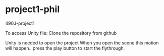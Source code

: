 # project1-phil
490J-project1

To access Unity file:
Clone the repository from github


Unity is needed to open the project
When you open the scene this motion will happen..
press the play button to start the flythrough.
